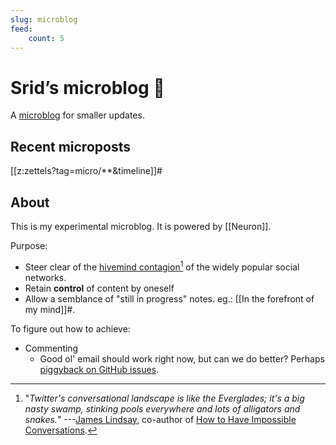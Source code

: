 ```yaml
---
slug: microblog
feed:
    count: 5
---
```


# Srid’s microblog 🐜

A [microblog](https://en.wikipedia.org/wiki/Microblogging) for smaller updates.

## Recent microposts

[[z:zettels?tag=micro/**&timeline]]#

## About 

This is my experimental microblog. It is powered by [[Neuron]].

Purpose:
- Steer clear of the [hivemind contagion](https://www.pnas.org/content/111/24/8788)[^swamp] of the widely popular social networks.
- Retain **control** of content by oneself
- Allow a semblance of "still in progress" notes. eg.: [[In the forefront of my mind]]#.

To figure out how to achieve:
- Commenting
  - Good ol' email should work right now, but can we do better? Perhaps [piggyback on GitHub issues](https://utteranc.es/).

[^swamp]: "*Twitter's conversational landscape is like the Everglades; it's a big nasty swamp, stinking pools everywhere and lots of alligators and snakes.*" ---[James Lindsay](https://www.youtube.com/watch?v=sAoguiwEHJg&feature=youtu.be), co-author of [How to Have Impossible Conversations](https://www.amazon.com/How-Have-Impossible-Conversations-Practical-ebook/dp/B07NL74KR2).
